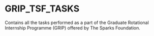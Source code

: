 # GRIP_TSF_TASKS
Contains all the tasks performed as a part of the Graduate Rotational Internship Programme (GRIP) offered by The Sparks Foundation.
